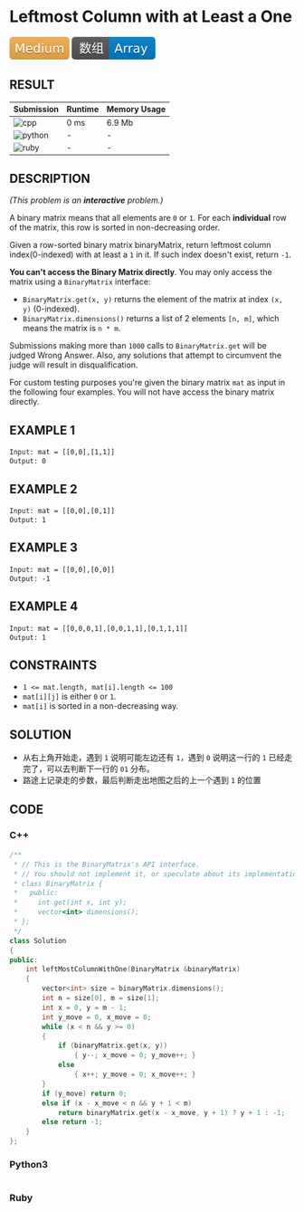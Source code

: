 # Leftmost Column with at Least a One

![Medium](../../materials/-Medium-f0ad4e.svg) ![Array](../../materials/数组-Array-007ec6.svg)

## RESULT

| Submission                                                         | Runtime | Memory Usage |
| ------------------------------------------------------------------ | ------- | ------------ |
| ![cpp](https://img.shields.io/badge/leetcode1428-cpp-f34b7d.svg)   | 0 ms    | 6.9 Mb       |
| ![python](https://img.shields.io/badge/leetcode1428-py-3572A5.svg) | -       | -            |
| ![ruby](https://img.shields.io/badge/leetcode1428-rb-701516.svg)   | -       | -            |

## DESCRIPTION

*(This problem is an **interactive** problem.)*

A binary matrix means that all elements are `0` or `1`. For each **individual** row of the matrix, this row is sorted in non-decreasing order.

Given a row-sorted binary matrix binaryMatrix, return leftmost column index(0-indexed) with at least a `1` in it. If such index doesn't exist, return `-1`.

**You can't access the Binary Matrix directly**. You may only access the matrix using a `BinaryMatrix` interface:

* `BinaryMatrix.get(x, y)` returns the element of the matrix at index `(x, y)` (0-indexed).
* `BinaryMatrix.dimensions()` returns a list of 2 elements `[n, m]`, which means the matrix is `n * m`.

Submissions making more than `1000` calls to `BinaryMatrix.get` will be judged Wrong Answer.  Also, any solutions that attempt to circumvent the judge will result in disqualification.

For custom testing purposes you're given the binary matrix `mat` as input in the following four examples. You will not have access the binary matrix directly.

## EXAMPLE 1

```plain
Input: mat = [[0,0],[1,1]]
Output: 0
```

## EXAMPLE 2

```plain
Input: mat = [[0,0],[0,1]]
Output: 1
```

## EXAMPLE 3

```plain
Input: mat = [[0,0],[0,0]]
Output: -1
```

## EXAMPLE 4

```plain
Input: mat = [[0,0,0,1],[0,0,1,1],[0,1,1,1]]
Output: 1
```

## CONSTRAINTS

* `1 <= mat.length, mat[i].length <= 100`
* `mat[i][j]` is either `0` or `1`.
* `mat[i]` is sorted in a non-decreasing way.

## SOLUTION

* 从右上角开始走，遇到 `1` 说明可能左边还有 `1`，遇到 `0` 说明这一行的 `1` 已经走完了，可以去判断下一行的 `01` 分布。
* 路途上记录走的步数，最后判断走出地图之后的上一个遇到 `1` 的位置

## CODE

### C++

```cpp
/**
 * // This is the BinaryMatrix's API interface.
 * // You should not implement it, or speculate about its implementation
 * class BinaryMatrix {
 *   public:
 *     int get(int x, int y);
 *     vector<int> dimensions();
 * };
 */
class Solution
{
public:
    int leftMostColumnWithOne(BinaryMatrix &binaryMatrix)
    {
        vector<int> size = binaryMatrix.dimensions();
        int n = size[0], m = size[1];
        int x = 0, y = m - 1;
        int y_move = 0, x_move = 0;
        while (x < n && y >= 0)
        {
            if (binaryMatrix.get(x, y))
                { y--; x_move = 0; y_move++; }
            else
                { x++; y_move = 0; x_move++; }
        }
        if (y_move) return 0;
        else if (x - x_move < n && y + 1 < m)
            return binaryMatrix.get(x - x_move, y + 1) ? y + 1 : -1;
        else return -1;
    }
};
```

### Python3

```python
```

### Ruby

```ruby
```